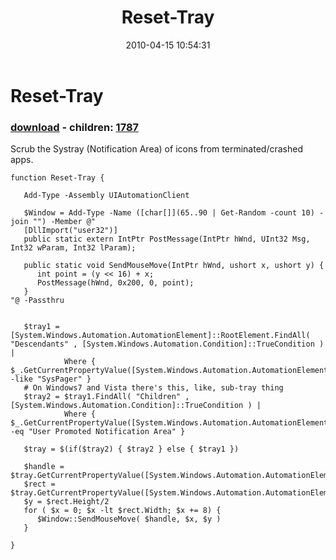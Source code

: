﻿---
pid:            1785
poster:         Joel Bennett
title:          Reset-Tray
date:           2010-04-15 10:54:31
format:         posh
parent:         0
parent:         0
children:       1787
---

# Reset-Tray

### [download](1785.ps1) - children: [1787](1787.md)

Scrub the Systray (Notification Area) of icons from terminated/crashed apps.

```posh
function Reset-Tray {

   Add-Type -Assembly UIAutomationClient

   $Window = Add-Type -Name ([char[]](65..90 | Get-Random -count 10) -join "") -Member @"
   [DllImport("user32")]
   public static extern IntPtr PostMessage(IntPtr hWnd, UInt32 Msg, Int32 wParam, Int32 lParam);

   public static void SendMouseMove(IntPtr hWnd, ushort x, ushort y) {
      int point = (y << 16) + x;
      PostMessage(hWnd, 0x200, 0, point);
   } 
"@ -Passthru 


   $tray1 = [System.Windows.Automation.AutomationElement]::RootElement.FindAll( "Descendants" , [System.Windows.Automation.Condition]::TrueCondition ) | 
            Where { $_.GetCurrentPropertyValue([System.Windows.Automation.AutomationElement]::ClassNameProperty) -like "SysPager" }
   # On Windows7 and Vista there's this, like, sub-tray thing
   $tray2 = $tray1.FindAll( "Children" , [System.Windows.Automation.Condition]::TrueCondition ) |
            Where { $_.GetCurrentPropertyValue([System.Windows.Automation.AutomationElement]::NameProperty) -eq "User Promoted Notification Area" }
           
   $tray = $(if($tray2) { $tray2 } else { $tray1 })

   $handle = $tray.GetCurrentPropertyValue([System.Windows.Automation.AutomationElement]::NativeWindowHandleProperty)
   $rect = $tray.GetCurrentPropertyValue([System.Windows.Automation.AutomationElement]::BoundingRectangleProperty) 
   $y = $rect.Height/2
   for ( $x = 0; $x -lt $rect.Width; $x += 8) {
      $Window::SendMouseMove( $handle, $x, $y )
   }

}
```
